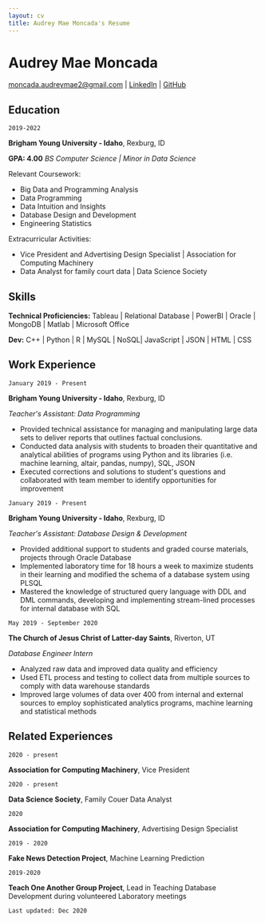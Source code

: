 ```yaml
---
layout: cv
title: Audrey Mae Moncada's Resume
---
```


# Audrey Mae Moncada
<div id="webaddress">
<a href="moncada.audreymae2@gmail.com">moncada.audreymae2@gmail.com</a>
| <a href="https://www.linkedin.com/in/audrey-mae-moncada/">LinkedIn</a>
| <a href="https://github.com/audreymae">GitHub</a>
</div>

<!-- https://www.monique.tech/the-art-of-markdown -->

## Education

`2019-2022`

__Brigham Young University - Idaho__, Rexburg, ID

**GPA: 4.00**
*BS Computer Science* *| Minor in Data Science*

Relevant Coursework:
* Big Data and Programming Analysis
* Data Programming
* Data Intuition and Insights
* Database Design and Development
* Engineering Statistics

Extracurricular Activities:
* Vice President and Advertising Design Specialist | Association for Computing Machinery
* Data Analyst for family court data | Data Science Society





## Skills

**Technical Proficiencies:**
Tableau | Relational Database | PowerBI | Oracle | MongoDB  | Matlab | Microsoft Office


**Dev:**
C++  | Python  |  R  |  MySQL  | NoSQL| JavaScript | JSON | HTML | CSS



## Work Experience

`January 2019 - Present`

__Brigham Young University - Idaho__, Rexburg, ID

*Teacher's Assistant: Data Programming*

* Provided technical assistance for managing and manipulating large data sets to deliver reports that outlines factual conclusions. 
* Conducted data analysis with students to broaden their quantitative and analytical abilities of programs using Python and its libraries (i.e. machine learning, altair, pandas, numpy), SQL, JSON
* Executed corrections and solutions to student's questions and collaborated with team member to identify opportunities for improvement


`January 2019 - Present`

__Brigham Young University - Idaho__, Rexburg, ID

*Teacher's Assistant: Database Design & Development*

* Provided additional support to students and graded course materials, projects through Oracle Database 
* Implemented laboratory time for 18 hours a week to maximize students in their learning and modified the schema of a database system using PLSQL
* Mastered the knowledge of structured query language with DDL and DML commands, developing and implementing stream-lined processes for internal database with SQL

`May 2019 - September 2020`

__The Church of Jesus Christ of Latter-day Saints__, Riverton, UT

*Database Engineer Intern*
- Analyzed raw data and improved data quality and efficiency
- Used ETL process and testing to collect data from multiple sources to comply with data warehouse standards
- Improved large volumes of data over 400 from internal and external sources to employ sophisticated analytics programs, machine learning and statistical methods


## Related Experiences

`2020 - present`

__Association for Computing Machinery__, Vice President


`2020 - present`

__Data Science Society__, Family Couer Data Analyst


`2020 `

__Association for Computing Machinery__, Advertising Design Specialist


`2019 - 2020`

__Fake News Detection Project__, Machine Learning Prediction


`2019-2020`

__Teach One Another Group Project__, Lead in Teaching Database Development during volunteered Laboratory meetings



<!-- ### Footer
Last updated: May 2013 -->
`Last updated: Dec 2020`

